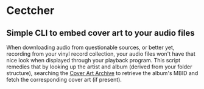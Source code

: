 # Cectcher

## Simple CLI to embed cover art to your audio files

When downloading audio from questionable sources, or better yet, recording from your vinyl record collection, your audio files won't have that nice look when displayed through your playback program. This script remedies that by looking up the artist and album (derived from your folder structure), searching the [Cover Art Archive](coverartarchive.org) to retrieve the album's MBID and fetch the corresponding cover art (if present).
